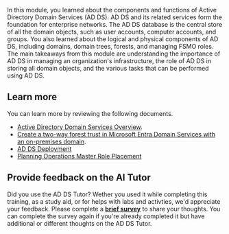 In this module, you learned about the components and functions of Active Directory Domain Services (AD DS). AD DS and its related services form the foundation for enterprise networks. The AD DS database is the central store of all the domain objects, such as user accounts, computer accounts, and groups. You also learned about the logical and physical components of AD DS, including domains, domain trees, forests, and managing FSMO roles. The main takeaways from this module are understanding the importance of AD DS in managing an organization's infrastructure, the role of AD DS in storing all domain objects, and the various tasks that can be performed using AD DS.

## Learn more

You can learn more by reviewing the following documents.

 -  [Active Directory Domain Services Overview](/windows-server/identity/ad-ds/get-started/virtual-dc/active-directory-domain-services-overview?azure-portal=true).
 -  [Create a two-way forest trust in Microsoft Entra Domain Services with an on-premises domain](/azure/active-directory-domain-services/tutorial-create-forest-trust?azure-portal=true).
 -  [AD DS Deployment](/windows-server/identity/ad-ds/deploy/ad-ds-deployment?azure-portal=true)
 -  [Planning Operations Master Role Placement](/windows-server/identity/ad-ds/plan/planning-operations-master-role-placement?azure-portal=true)

## Provide feedback on the AI Tutor

Did you use the AD DS Tutor? Wether you used it while completing this training, as a study aid, or for helps with labs and activties, we'd appreciate your feedback. Please complete a **[brief survey](https://forms.office.com/r/0eaEXzVTbZ)** to share your thoughts. You can complete the survey again if you're already completed it but have additional or different thoughts on the AD DS Tutor.
